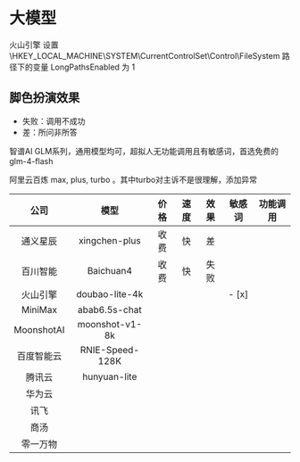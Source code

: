 # 大模型

火山引擎 设置 \HKEY_LOCAL_MACHINE\SYSTEM\CurrentControlSet\Control\FileSystem 路径下的变量 LongPathsEnabled 为 1

## 脚色扮演效果

- 失败：调用不成功
- 差：所问非所答

智谱AI
GLM系列，通用模型均可，超拟人无功能调用且有敏感词，首选免费的glm-4-flash

阿里云百炼 max, plus, turbo 。其中turbo对主诉不是很理解，添加异常

|    公司    |      模型       | 价格  | 速度 | 效果 | 敏感词 | 功能调用 |
| :--------: | :-------------: | :---: | :--: | :--: | :----: | :------: |
|  通义星辰  |  xingchen-plus  | 收费  |  快  |  差  |        |          |
|  百川智能  |    Baichuan4    | 收费  |  快  | 失败 |        |          |
|  火山引擎  | doubao-lite-4k  |       |      |      | - [x]  |          |
|  MiniMax   |  abab6.5s-chat  |       |      |      |        |          |
| MoonshotAI | moonshot-v1-8k  |       |      |      |        |          |
| 百度智能云 | RNIE-Speed-128K |       |      |      |        |          |
|   腾讯云   |  hunyuan-lite   |       |      |      |        |          |
|   华为云   |                 |       |      |      |        |          |
|    讯飞    |                 |       |      |      |        |          |
|    商汤    |                 |       |      |      |        |          |
|  零一万物  |                 |       |      |      |        |          |
